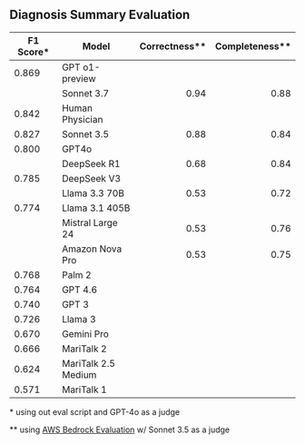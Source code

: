 ## Diagnosis Summary Evaluation

| F1 Score* | Model                | Correctness**  | Completeness**  |
|-----------|----------------------|---------------:|----------------:|
| 0.869     | GPT o1-preview       |
|           | Sonnet 3.7           | 0.94          | 0.88
| 0.842     | Human Physician      |
| 0.827     | Sonnet 3.5           | 0.88          | 0.84
| 0.800     | GPT4o                |
|           | DeepSeek R1          | 0.68          | 0.84
| 0.785     | DeepSeek V3          |
|           | Llama 3.3 70B        | 0.53          | 0.72
| 0.774     | Llama 3.1 405B       |
|           | Mistral Large 24     | 0.53          | 0.76
|           | Amazon Nova Pro      | 0.53          | 0.75
| 0.768     | Palm 2               |
| 0.764     | GPT 4.6              |
| 0.740     | GPT 3                |
| 0.726     | Llama 3              |
| 0.670     | Gemini Pro           |
| 0.666     | MariTalk 2           |
| 0.624     | MariTalk 2.5 Medium  |
| 0.571     | MariTalk 1           |

\*  using out eval script and GPT-4o as a judge

\** using [AWS Bedrock Evaluation](https://docs.aws.amazon.com/bedrock/latest/userguide/evaluation.html) w/ Sonnet 3.5 as a judge

